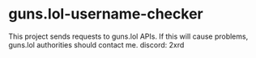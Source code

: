 # guns.lol-username-checker
This project sends requests to guns.lol APIs. If this will cause problems, guns.lol authorities should contact me.   discord: 2xrd
